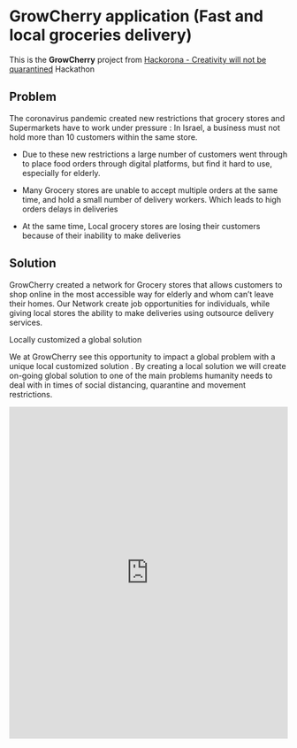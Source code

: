 # GrowCherry application (Fast and local groceries delivery)

This is the **GrowCherry** project from [Hackorona - Creativity will not be quarantined](https://hackorona.in.dev/) Hackathon

## Problem

The coronavirus pandemic created new restrictions that grocery stores and Supermarkets  have to work under pressure : In Israel, a business must not hold more than 10 customers within the same store.

* Due to these new restrictions a large number of customers went through to place food orders through digital platforms, but find it hard to use, especially for elderly.

* Many Grocery stores are unable to accept multiple orders at the same time, and hold a small number of delivery workers. Which leads to high orders delays in deliveries

* At the same time, Local grocery stores are losing their customers because of their inability to make deliveries

## Solution

GrowCherry created a network for Grocery stores that allows customers to shop online in the most  accessible way for elderly and whom can’t leave their homes. Our Network create job opportunities for individuals, while giving local stores the ability to make deliveries using outsource delivery services.

Locally customized a global solution

We at GrowCherry see this opportunity to impact a global problem with a unique local customized solution . By creating a local solution we will create on-going global solution to one of the main problems humanity needs to deal with in times of social distancing, quarantine and movement restrictions.

<iframe src='https://view.officeapps.live.com/op/embed.aspx?src=https://github.com/polatengin/bern/raw/master/assets/growcherry.pptx' width='100%' height='600px' frameborder='0'>

## Projects

There are 2 projects in this repo, `courier` (Mobile app project), `mock-api` (Mock Backend project)

* `mock-api`: This project uses `json-server` npm package to generate mock api which returns `json` output. Also it has `faker` npm package to generate real-looking data, such as, first name, last name, product name, location, address, etc.

* `courier`: This project uses `ionic` to build an _IOS_ and _Android_ apps for elderly people. Underlyingly this project uses `angular` with `typescript` and `sass`

## Guideline

Here is the guideline to run the project on your machine;

* Clone the project by running the following command on your _Terminal_

```bash
git clone https://github.com/polatengin/bern.git
```

* Go to `src/mock-api` folder and install `npm` dependencies by running the following command on your _Terminal_

```bash
cd src/mock-api
npm i
```

* Go to `src/courier` folder and install `npm` dependencies by running the following command on your _Terminal_

```bash
cd src/courier
npm i
```

* Run the _Mock Backend_ project first

```bash
cd src/mock-api
npm run start
```

* Run the _Courier_ project

```bash
cd src/courier
npm run start
```

## Screens

When you first run the `courier` project, it redirects to _SignUp_ page

![SignUp Page](./images/ss-0.png)

You can go to _Login_ page by clicking _Sign In_ link at the bottom

![Login Page](./images/ss-1.png)

When you _SignUp_ or _Login_ if there is an error, you'll see a notification at the top of your screen

![Sign Up Page with Error](./images/ss-2.png)

If everything is OK, then your account is created and app redirected to _Verify_ page

![Sign Up Verify Page](./images/ss-3.png)

When you _verify_ your pin with the message sent from the system, you'll be redirected to the _Main Page_

_Sending pin notification is not implemented yet, entering 4 numbers is enough to verify yourself_

![Main Page](./images/ss-4.gif)

On the _Main Page_ you'll find deliveries waiting for couriers. List of deliveries are gathered around your location. If you want to expand or narrow the list, you can change the _range_

Valid values are; _1 KM_, _3 KM_, _5 KM_, _10 KM_, _any_

![Range selection](./images/ss-5.png)

If you click the _menu_ button on the _Main Page_ you can see the current account and other options of the app.

![Light Theme](./images/ss-6.png)

Also, you can change the theme to _Dark_.

![Dark Theme](./images/ss-7.png)

You can continue to use the app in _Dark Mode_

![Range selection in Dark Mode](./images/ss-8.png)

If you want to list the deliveries of another location, you can search for an address.

You can see your _current_ address and search for _another_ address in the _Set your location_ page.

![Address selection](./images/ss-9.png)

When you select _another_ address, _Main Page_ will list deliveries around the _selected_ address.

![Deliveries list](./images/ss-10.png)

When you click _Go >_ button, you'll be redirected to _Delivery Details_ page.

![Delivery Details page](./images/ss-11.png)

You can see the _Starting Point_, _Location of the supermarket_ and _Delivery Point_.

Mostly, starting point is your _current location_.

To start the process, you'll click _Go >_ button at the bottom of the screen.

You'll see _your location_ section is lit green and app is waiting for you to arrive to the supermarket.

![Delivery Details - Go](./images/ss-12.png)

When you arrive to supermarket, you'll click _Report Arrival_ button at the bottom of the screen.

App will lit _supermarket location_ section green and it'll wait you to start collecting shopping items.

![Delivery Details - Report arrival](./images/ss-13.png)

When you click _Order list_ button at the bottom of the screen, you'll be redirected to _Order list_ page.

![Order list page](./images/ss-14.png)

You can set collected item's checkboxes manually, or you can launch barcode scanner and scan the items barcode. App will set the item's checkbox automatically.

_Scanning a barcode functionality is done, but it requires an actual device to scan a barcode, it isn't possible to scan a barcode if you're using an emulator_

![Order list page with some items checked](./images/ss-15.png)

When you collect _every_ item in the _oder list_ you need to click _Done_ button at the top of the screen.

![Delivery Details Page - Delivery finished](./images/ss-16.png)

You'll be redirected to _Delivery Details_ page and _delivery location_ section will be lit green.

When you actually delivered the items, then you'll click _Delivery finished_ button at the bottom of the screen.

App will redirect you to the _Main Page_.

![Main page](./images/ss-17.png)
